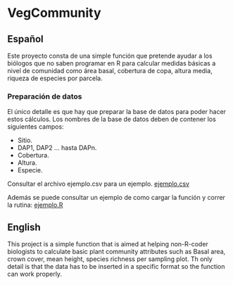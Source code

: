 # VegCommunity

## Español
Este proyecto consta de una simple función que pretende ayudar a los biólogos que no saben programar en R para calcular medidas básicas a nivel de comunidad como área basal, cobertura de copa, altura media, riqueza de especies por parcela. 

### Preparación de datos
El único detalle es que hay que preparar la base de datos para poder hacer estos cálculos. Los nombres de la base de datos deben de contener los siguientes campos:
  * Sitio.
  * DAP1, DAP2 ... hasta DAPn.
  * Cobertura.
  * Altura.
  * Especie.
  
Consultar el archivo ejemplo.csv para un ejemplo.
[ejemplo.csv](Ejemplo.csv)

Además se puede consultar un ejemplo de como cargar la función y correr la rutina: 
[ejemplo.R](Example.R)

## English
This project is a simple function that is aimed at helping non-R-coder biologists to calculate basic plant community attributes such as Basal area, crown cover, mean height, species richness per sampling plot. Th only detail is that the data has to be inserted in a specific format so the function can work properly.
